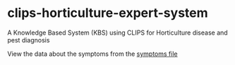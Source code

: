 # clips-horticulture-expert-system
A Knowledge Based System (KBS) using CLIPS for Horticulture disease and pest diagnosis

View the data about the symptoms from the [symptoms file](https://github.com/wcyn/clips-horticulture-expert-system/blob/master/symptoms.md)